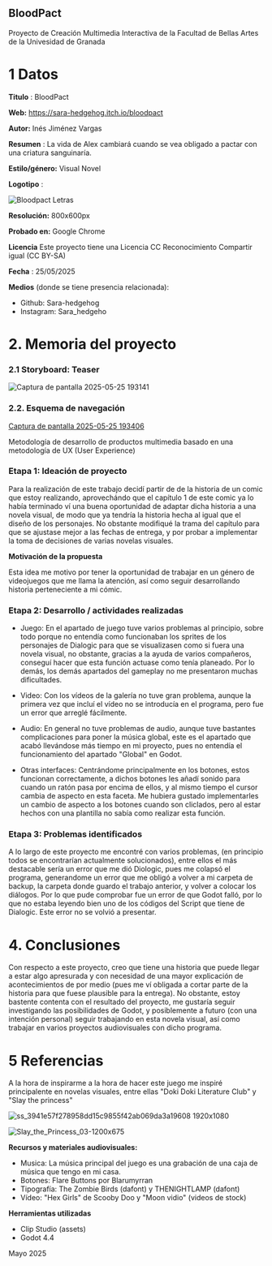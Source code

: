 ## BloodPact

Proyecto de Creación Multimedia Interactiva de la  Facultad de Bellas Artes de la Univesidad de Granada



# 1 Datos 



**Titulo** : BloodPact

**Web:**   https://sara-hedgehog.itch.io/bloodpact

**Autor:**  Inés Jiménez Vargas

**Resumen** : La vida de Alex cambiará cuando se vea obligado a pactar con una criatura sanguinaría.

**Estilo/género:**  Visual Novel

**Logotipo** : 



![Bloodpact Letras](https://github.com/user-attachments/assets/cdae70b4-b111-4dbd-8b62-ea89ffe2bd7e)

**Resolución:** 800x600px

**Probado en:**   Google Chrome

**Licencia** Este proyecto tiene una Licencia CC Reconocimiento Compartir igual (CC BY-SA)

**Fecha** : 25/05/2025

**Medios** (donde se tiene presencia relacionada):

- Github: Sara-hedgehog
- Instagram: Sara_hedgeho


# 2. Memoria del proyecto 

### 2.1 Storyboard: Teaser

![Captura de pantalla 2025-05-25 193141](https://github.com/user-attachments/assets/3c22bdb5-8f6f-4ca9-9a23-d013fe0b4f8c)






### 2.2. Esquema de navegación 

[Captura de pantalla 2025-05-25 193406](https://github.com/user-attachments/assets/262f36b3-988c-4fd7-a559-6abd78aa9080)









Metodología de desarrollo de productos multimedia basado en una metodología de UX (User Experience)



### Etapa 1: Ideación de proyecto


Para la realización de este trabajo decidí partir de de la historia de un comic que estoy realizando, aprovechándo que el capítulo 1 de este comic ya lo había terminado ví una buena oportunidad de adaptar dicha historia a una novela visual, de modo que ya tendría la historia hecha al igual que el diseño de los personajes.
No obstante modifiqué la trama del capítulo para que se ajustase mejor a las fechas de entrega, y por probar a implementar la toma de decisiones de varias novelas visuales.




**Motivación de la propuesta** 

Esta idea me motivo por tener la oportunidad de trabajar en un género de videojuegos que me llama la atención, así como seguir desarrollando historia perteneciente a mi cómic.




### Etapa 2: Desarrollo / actividades realizadas


- Juego: En el apartado de juego tuve varios problemas al principio, sobre todo porque no entendía como funcionaban los sprites de los personajes de Dialogic para que se visualizasen como si fuera una novela visual, no obstante, gracias a la ayuda de varios compañeros, conseguí hacer que esta función actuase como tenía planeado. Por lo demás, los demás apartados del gameplay no me presentaron muchas dificultades.

- Video: Con los vídeos de la galería no tuve gran problema, aunque la primera vez que incluí el vídeo no se introducía en el programa, pero fue un error que arreglé fácilmente.
  
- Audio: En general no tuve problemas de audio, aunque tuve bastantes complicaciones para poner la música global, este es el apartado que acabó llevándose más tiempo en mi proyecto, pues no entendía el funcionamiento del apartado "Global" en Godot.

- Otras interfaces: Centrándome principalmente en los botones, estos funcionan correctamente, a dichos botones les añadí sonido para cuando un ratón pasa por encima de ellos, y al mismo tiempo el cursor cambia de aspecto en esta faceta. Me hubiera gustado implementarles un cambio de aspecto a los botones cuando son cliclados, pero al estar hechos con una plantilla no sabía como realizar esta función.



### Etapa 3: Problemas identificados


A lo largo de este proyecto me encontré con varios problemas, (en principio todos se encontrarían actualmente solucionados), entre ellos el más destacable sería un error que me dió Diologic, pues me colapsó el programa, generandome un error que me obligó a volver a mi carpeta de backup, la carpeta donde guardo el trabajo anterior, y volver a colocar los diálogos. Por lo que pude comprobar fue un error de que Godot falló, por lo que no estaba leyendo bien uno de los códigos del Script que tiene de Dialogic. Este error no se volvió a presentar.



# 4. Conclusiones 

Con respecto a este proyecto, creo que tiene una historia que puede llegar a estar algo apresurada y con necesidad de una mayor explicación de acontecimientos de por medio (pues me ví obligada a cortar parte de la historia para que fuese plausible para la entrega). No obstante, estoy bastente contenta con el resultado del proyecto, me gustaría seguir investigando las posibilidades de Godot, y posiblemente a futuro (con una intención personal) seguir trabajando en esta novela visual, así como trabajar en varios proyectos audiovisuales con dicho programa.

# 5 Referencias 

A la hora de inspirarme a la hora de hacer este juego me inspiré principalente en novelas visuales, entre ellas "Doki Doki Literature Club" y "Slay the princess"

![ss_3941e57f278958dd15c9855f42ab069da3a19608 1920x1080](https://github.com/user-attachments/assets/176c956b-6050-4412-9b30-d079eb8d8913)

![Slay_the_Princess_03-1200x675](https://github.com/user-attachments/assets/38f84be2-d1d6-4ac4-9a80-0ed3869b603f)


**Recursos y materiales audiovisuales:**

* Musica: La música principal del juego es una grabación de una caja de música que tengo en mi casa.
* Botones: Flare Buttons por Blarumyrran
* Tipografía: The Zombie Birds (dafont) y THENIGHTLAMP (dafont)
* Vídeo: "Hex Girls" de Scooby Doo y "Moon vidio" (videos de stock)

**Herramientas utilizadas**

- Clip Studio (assets)
- Godot 4.4

Mayo 2025
